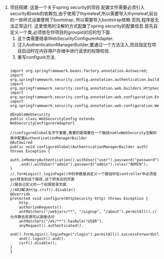 1. 项目搭建:
	这是一个关于spring security的项目.配置文件需要必须引入security和web的依赖包,由于使用了thymeleaf,所以需要导入thymeleaf,前台的一些样式设置使用了bootstrap,
所以需要导入bootstrap依赖.否则,程序是无法正常运行.
	这里使用的注解的方式配置了spring security的配置信息.首先自定义一个类,必须放在你项目的groupid对应的包下面.
	1. 这个类需要继承WebSecurityConfigurerAdapter.
	2. 注入AuthenticationManagerBuilder,要通过一个方法注入,而且指定在项目启动时在内存用户存储中进行请求的权限校验.
	3. 重写configure方法.
	```
	
	import org.springframework.beans.factory.annotation.Autowired;
	import org.springframework.security.config.annotation.authentication.builders.AuthenticationManagerBuilder;
	import org.springframework.security.config.annotation.web.builders.HttpSecurity;
	import org.springframework.security.config.annotation.web.configuration.EnableWebSecurity;
	import org.springframework.security.config.annotation.web.configuration.WebSecurityConfigurerAdapter;
	
	@EnableWebSecurity
	public class WebSecurityConfig extends WebSecurityConfigurerAdapter{
		
	//configureGlobal名字不重要,重要的是需要在一个被@EnableWebSecurity注解的类中配置AuthenticationManagerBuilder
	@Autowired
	public void configureGlobal(AuthenticationManagerBuilder auth) throws Exception {
		auth.inMemoryAuthentication().withUser("user").password("password").roles("USER")
		.and().withUser("admin").password("admin").roles("ADMIN");
	}
	//.formLogin().loginPage()中的参数是自定义一个路径你在controller中必须是get转发到这个路径.这个转发后的页面
	//是自己定义的一个权限登录页面.
	//403解决http.crsf().disable()
	@Override
	protected void configure(HttpSecurity http) throws Exception {
		http.
		authorizeRequests().
		antMatchers("/webjars/**", "/signup", "/about").permitAll().//允许静态资源可以直接访问
		antMatchers("/ok/**").hasRole("USER").
		anyRequest().authenticated().
		and().formLogin().loginPage("/login").permitAll().successForwardUrl("/ok").
		and().logout().and().
		csrf().disable();
	}
	}
``` 
 
	
	
	
	
	